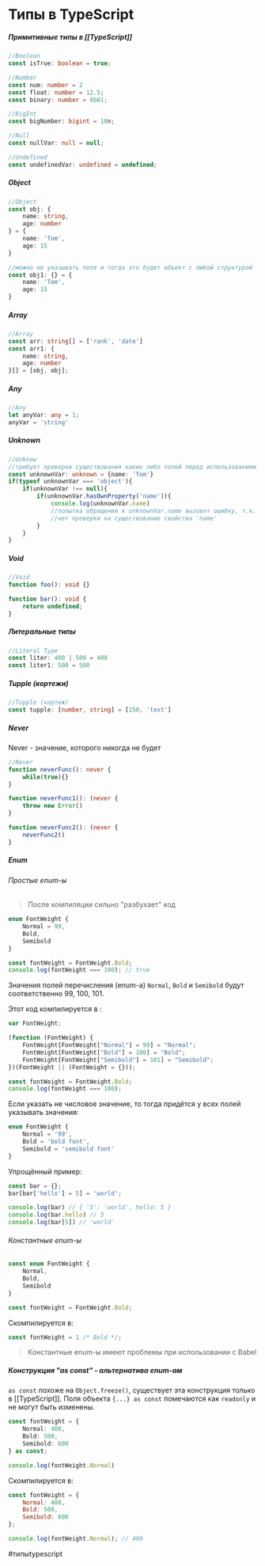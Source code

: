 # Типы в TypeScript

##### Примитивные типы в [[TypeScript]]

```typescript
//Boolean
const isTrue: boolean = true;

//Number
const num: number = 2
const float: number = 12.5;
const binary: number = 0b01;

//BigInt
const bigNumber: bigint = 10n;

//Null
const nullVar: null = null;

//Undefined
const undefinedVar: undefined = undefined;
```

##### Object
```typescript
//Object
const obj: {
	name: string,
	age: number
} = {
	name: 'Tom',
	age: 15
}

//можно не указывать поля и тогда это будет объект с любой структурой
const obj1: {} = {
	name: 'Tom',
	age: 15
}
```

##### Array
```typescript
//Array
const arr: string[] = ['rank', 'date']
const arr1: {
	name: string,
	age: number
}[] = [obj, obj];
```

##### Any
```typescript
//Any
let anyVar: any = 1;
anyVar = 'string'
```

##### Unknown
```typescript
//Unknow
//требует проверки существования каких либо полей перед использованием
const unknownVar: unknown = {name: 'Tom'}
if(typeof unknownVar === 'object'){
	if(unknownVar !== null){
		if(unknownVar.hasOwnProperty('name')){
			console.log(unknownVar.name) 
			//попытка обращения к unknownVar.name вызовет ошибку, т.к. 
			//нет проверки на существование свойства 'name'
		}
	}
}
```

##### Void
```typescript
//Void
function foo(): void {}

function bar(): void {
	return undefined;
}
```

##### Литеральные типы
```typescript
//Literal Type
const liter: 400 | 500 = 400
const liter1: 500 = 500
```

#####  Tupple (кортежи)
```typescript
//Tupple (кортеж)
const tupple: [number, string] = [150, 'text']
```

##### Never
Never - значение, которого никогда не будет
```typescript
//Never
function neverFunc(): never {
	while(true){}
}

function neverFunc1(): (never {
	throw new Error()
}

function neverFunc2(): (never {
	neverFunc2()
}
```

##### Enum
###### Простые enum-ы
>После компиляции сильно "разбухает" код

```typescript
enum FontWeight {
	Normal = 99,
	Bold,
	Semibold
}

const fontWeight = FontWeight.Bold;
console.log(fontWeight === 100); // true
```

Значения полей перечисления (enum-a) `Normal`, `Bold` и `Semibold` будут соответственно 99, 100, 101.

Этот код компилируется в :
```javascript
var FontWeight;

(function (FontWeight) {
	FontWeight[FontWeight["Normal"] = 99] = "Normal";
	FontWeight[FontWeight["Bold"] = 100] = "Bold";
	FontWeight[FontWeight["Semibold"] = 101] = "Semibold";
})(FontWeight || (FontWeight = {}));

const fontWeight = FontWeight.Bold;
console.log(fontWeight === 100);
```

Если указать не числовое значение, то тогда придётся у всех полей указывать значения:
```typescript
enum FontWeight {
	Normal = '99',
	Bold = 'bold font',
	Semibold = 'semibold font'
}
```


Упрощённый пример:
```javascript
const bar = {};
bar[bar['hello'] = 5] = 'world';

console.log(bar) // { '5': 'world', hello: 5 }
console.log(bar.hello) // 5
console.log(bar[5]) // 'world'
```

###### Константные enum-ы
```typescript
const enum FontWeight {
	Normal,
	Bold,
	Semibold
}

const fontWeight = FontWeight.Bold;
```

Скомпилируется в:
```javascript
const fontWeight = 1 /* Bold */;
```

>Константные enum-ы имеют проблемы при использовании с Babel

##### Конструкция "as const" - альтернатива enum-ам
`as const` похоже на `Object.freeze()`,  существует эта конструкция только в [[TypeScript]].
Поля объекта `{...} as const` помечаются как `readonly`  и не могут быть изменены.

```typescript
const fontWeight = {
	Normal: 400,
	Bold: 500,
	Semibold: 600
} as const;

console.log(fontWeight.Normal)
```

Скомпилируется в:
```javascript
const fontWeight = {
	Normal: 400,
	Bold: 500,
	Semibold: 600
};

console.log(fontWeight.Normal); // 400
```




#типыtypescript
